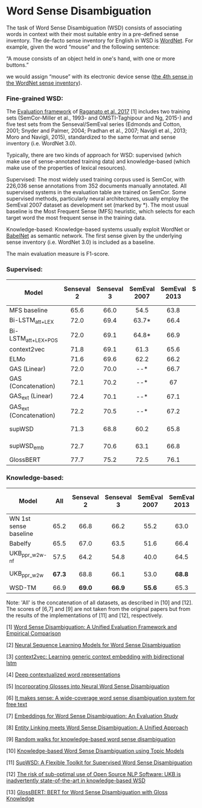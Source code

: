 # Word Sense Disambiguation

The task of Word Sense Disambiguation (WSD) consists of associating words in context with their most suitable entry in a pre-defined sense inventory. The de-facto sense inventory for English in WSD is [WordNet](https://wordnet.princeton.edu).
For example, given the word “mouse” and the following sentence:

“A mouse consists of an object held in one's hand, with one or more buttons.” 

we would assign “mouse”  with its electronic device sense ([the 4th sense in the WordNet sense inventory](http://wordnetweb.princeton.edu/perl/webwn?c=8&sub=Change&o2=&o0=1&o8=1&o1=1&o7=&o5=&o9=&o6=&o3=&o4=&i=-1&h=000000&s=mouse)).


### Fine-grained WSD:

The [Evaluation framework](http://lcl.uniroma1.it/wsdeval/) of [Raganato et al. 2017](http://aclweb.org/anthology/E/E17/E17-1010.pdf) [1] includes two training sets (SemCor-Miller et al., 1993- and OMSTI-Taghipour and Ng, 2015-) and five test sets from the Senseval/SemEval series (Edmonds and Cotton, 2001; Snyder and Palmer, 2004; Pradhan et al., 2007; Navigli et al., 2013; Moro and Navigli, 2015), standardized to the same format and sense inventory (i.e. WordNet 3.0).

Typically, there are two kinds of approach for WSD: supervised (which make use of sense-annotated training data) and knowledge-based (which make use of the properties of lexical resources).

Supervised: The most widely used training corpus used is SemCor, with 226,036 sense annotations from 352 documents manually annotated. All supervised systems in the evaluation table are trained on SemCor. Some supervised methods, particularly neural architectures, usually employ the SemEval 2007 dataset as development set (marked by *). The most usual baseline is the Most Frequent Sense (MFS) heuristic, which selects for each target word the most frequent sense in the training data.

Knowledge-based:  Knowledge-based systems usually exploit WordNet or [BabelNet](https://babelnet.org/) as semantic network. The first sense given by the underlying sense inventory (i.e. WordNet 3.0) is included as a baseline.

The main evaluation measure is F1-score.


### Supervised:

| Model           | Senseval 2  |Senseval 3  |SemEval 2007 |SemEval 2013 |SemEval 2015 | Paper / Source |
| ------------- | :-----:|:-----:|:-----:|:-----:|:-----:| --- |
|MFS baseline | 65.6 | 66.0 | 54.5 | 63.8 | 67.1 |  [[1]](http://aclweb.org/anthology/E/E17/E17-1010.pdf) |
|Bi-LSTM<sub>att+LEX</sub> |  72.0 | 69.4 |63.7* | 66.4 | 72.4 | [[2]](http://aclweb.org/anthology/D17-1120) |
|Bi-LSTM<sub>att+LEX+POS</sub> |   72.0 | 69.1|64.8* | 66.9 | 71.5 | [[2]](http://aclweb.org/anthology/D17-1120) |
|context2vec | 71.8 | 69.1 |61.3  | 65.6 | 71.9 | [[3]](http://www.aclweb.org/anthology/K16-1006) | 
|ELMo | 71.6 | 69.6 | 62.2 | 66.2 | 71.3 | [[4]](http://aclweb.org/anthology/N18-1202) |
|GAS (Linear) | 72.0  | 70.0 | --* | 66.7 | 71.6 | [[5]](http://aclweb.org/anthology/P18-1230) |
|GAS (Concatenation) | 72.1 | 70.2 | --* | 67 | 71.8 |  [[5]](http://aclweb.org/anthology/P18-1230)  |
|GAS<sub>ext</sub> (Linear) | 72.4 | 70.1 | --* | 67.1 | 72.1 |[[5]](http://aclweb.org/anthology/P18-1230)  |
|GAS<sub>ext</sub> (Concatenation) | 72.2 | 70.5 | --* | 67.2 | 72.6 | [[5]](http://aclweb.org/anthology/P18-1230)  |
|supWSD | 71.3 | 68.8 | 60.2 | 65.8 | 70.0 | [[6]](https://aclanthology.info/pdf/P/P10/P10-4014.pdf) [[11]](http://aclweb.org/anthology/D17-2018) |
|supWSD<sub>emb</sub> | 72.7 | 70.6 | 63.1 | 66.8 | 71.8 | [[7]](http://www.aclweb.org/anthology/P16-1085) [[11]](http://aclweb.org/anthology/D17-2018) |
|GlossBERT | 77.7 | 75.2 | 72.5 | 76.1 | 80.4 | [[13]](https://arxiv.org/pdf/1908.07245.pdf) |


### Knowledge-based:

| Model           | All | Senseval 2 |Senseval 3 |SemEval 2007 |SemEval 2013 |SemEval 2015 |  Paper / Source |
| ------------- | :-----: | :-----: | :-----: | :-----: | :-----: | :-----: | --- |
|WN 1st sense baseline | 65.2 | 66.8 | 66.2 | 55.2 | 63.0 | 67.8 | [[1]](http://aclweb.org/anthology/E/E17/E17-1010.pdf) |
|Babelfy | 65.5 | 67.0 | 63.5 | 51.6 | 66.4 | **70.3** | [[8]](http://aclweb.org/anthology/Q14-1019) |
|UKB<sub>ppr_w2w-nf</sub> | 57.5 | 64.2 | 54.8 | 40.0 | 64.5 | 64.5 | [[9]](https://www.mitpressjournals.org/doi/full/10.1162/COLI_a_00164) [[12]](http://aclweb.org/anthology/W18-2505) |
|UKB<sub>ppr_w2w</sub> | **67.3** | 68.8 | 66.1 | 53.0 | **68.8** | **70.3** | [[9]](https://www.mitpressjournals.org/doi/full/10.1162/COLI_a_00164) [[12]](http://aclweb.org/anthology/W18-2505) |
|WSD-TM | 66.9 | **69.0** | **66.9** | **55.6** | 65.3 | 69.6 | [[10]](https://arxiv.org/pdf/1801.01900.pdf) |

Note: 'All' is the concatenation of all datasets, as described in [10] and [12]. The scores of [6,7] and [9] are not taken from the original papers but from the results of the implementations of [11] and [12], respectively.

[1] [Word Sense Disambiguation: A Unified Evaluation Framework and Empirical Comparison](http://aclweb.org/anthology/E/E17/E17-1010.pdf)

[2] [Neural Sequence Learning Models for Word Sense Disambiguation](http://aclweb.org/anthology/D17-1120)

[3] [context2vec: Learning generic context embedding with bidirectional lstm](http://www.aclweb.org/anthology/K16-1006)

[4] [Deep contextualized word representations](http://aclweb.org/anthology/N18-1202)

[5] [Incorporating Glosses into Neural Word Sense Disambiguation](http://aclweb.org/anthology/P18-1230)

[6] [It makes sense: A wide-coverage word sense disambiguation system for free text](https://aclanthology.info/pdf/P/P10/P10-4014.pdf)

[7] [Embeddings for Word Sense Disambiguation: An Evaluation Study](http://www.aclweb.org/anthology/P16-1085)

[8] [Entity Linking meets Word Sense Disambiguation: A Unified Approach](http://aclweb.org/anthology/Q14-1019)

[9] [Random walks for knowledge-based word sense disambiguation](https://www.mitpressjournals.org/doi/full/10.1162/COLI_a_00164)

[10] [Knowledge-based Word Sense Disambiguation using Topic Models](https://arxiv.org/pdf/1801.01900.pdf)

[11] [SupWSD: A Flexible Toolkit for Supervised Word Sense Disambiguation](http://aclweb.org/anthology/D17-2018)

[12] [The risk of sub-optimal use of Open Source NLP Software: UKB is inadvertently state-of-the-art in knowledge-based WSD](http://aclweb.org/anthology/W18-2505)

[13] [GlossBERT: BERT for Word Sense Disambiguation with Gloss Knowledge](https://arxiv.org/pdf/1908.07245.pdf)
